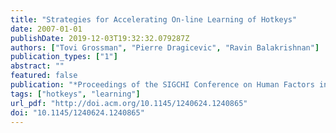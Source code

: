 ```yaml
---
title: "Strategies for Accelerating On-line Learning of Hotkeys"
date: 2007-01-01
publishDate: 2019-12-03T19:32:32.079287Z
authors: ["Tovi Grossman", "Pierre Dragicevic", "Ravin Balakrishnan"]
publication_types: ["1"]
abstract: ""
featured: false
publication: "*Proceedings of the SIGCHI Conference on Human Factors in Computing Systems*"
tags: ["hotkeys", "learning"]
url_pdf: "http://doi.acm.org/10.1145/1240624.1240865"
doi: "10.1145/1240624.1240865"
---
```


